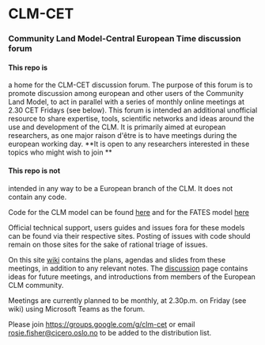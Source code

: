 # CLM-CET
### Community Land Model-Central European Time discussion forum 

#### This repo is 
 a home for the CLM-CET discussion forum. The purpose of this forum is to promote discussion among european and other users of the Community Land Model, to act in parallel with a series of monthly online meetings at 2.30 CET Fridays (see below). This forum is intended an additional unofficial resource to share expertise, tools, scientific networks and ideas around the use and development of the CLM. It is primarily aimed at european researchers, as one major raison d'être is to have meetings during the european working day. **It is open to any researchers interested in these topics who might wish to join **

#### This repo is not 
intended in any way to be a European branch of the CLM. It does not contain any code. 

Code for the CLM model can be found [here](https://github.com/ESCOMP/ctsm)
and for the FATES model [here](https://github.com/NGEET/fates)

Official technical support, users guides and issues fora for these models can be found via their respective sites. Posting of issues with code should remain on those sites for the sake of rational triage of issues. 

On this site [wiki](https://github.com/rosiealice/CLM-CET/wiki) contains the plans, agendas and slides from these meetings, in addition to any relevant notes. 
The [discussion](https://github.com/rosiealice/CLM-CET/discussions) page contains ideas for future meetings, and introductions from members of the European CLM community. 

Meetings are currently planned to be monthly, at 2.30p.m. on Friday (see wiki) using Microsoft Teams as the forum.

Please join https://groups.google.com/g/clm-cet or email  rosie.fisher@cicero.oslo.no to be added to the distribution list. 





